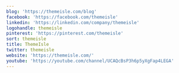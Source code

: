 ```yaml
---
blog: 'https://themeisle.com/blog'
facebook: 'https://facebook.com/themeisle'
linkedin: 'https://linkedin.com/company/themeisle'
logohandle: themeisle
pinterest: 'https://pinterest.com/themeisle'
sort: themeisle
title: ThemeIsle
twitter: themeisle
website: 'https://themeisle.com/'
youtube: 'https://youtube.com/channel/UCAQcBsP3h6p5yXgFap4LEGA'
---
```

